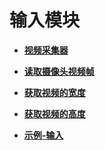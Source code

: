 # 输入模块<a name="hilens_05_0003"></a>

-   **[视频采集器](视频采集器.md)**  

-   **[读取摄像头视频帧](读取摄像头视频帧.md)**  

-   **[获取视频的宽度](获取视频的宽度.md)**  

-   **[获取视频的高度](获取视频的高度.md)**  

-   **[示例-输入](示例-输入.md)**  


